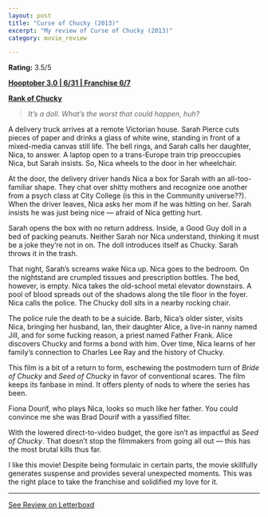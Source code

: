 ```yaml
---
layout: post
title: "Curse of Chucky (2013)"
excerpt: "My review of Curse of Chucky (2013)"
category: movie_review

---
```


**Rating:** 3.5/5

<b><a href="https://boxd.it/pRNoI/detail">Hooptober 3.0 | 6/31 | Franchise 6/7</a></b>

<b><a href="https://boxd.it/w2ybq">Rank of Chucky</a></b>

<blockquote><i>It’s a doll. What’s the worst that could happen, huh?</i></blockquote>

A delivery truck arrives at a remote Victorian house. Sarah Pierce cuts pieces of paper and drinks a glass of white wine, standing in front of a mixed-media canvas still life. The bell rings, and Sarah calls her daughter, Nica, to answer. A laptop open to a trans-Europe train trip preoccupies Nica, but Sarah insists. So, Nica wheels to the door in her wheelchair.

At the door, the delivery driver hands Nica a box for Sarah with an all-too-familiar shape. They chat over shitty mothers and recognize one another from a psych class at City College (is this in the Community universe??). When the driver leaves, Nica asks her mom if he was hitting on her. Sarah insists he was just being nice — afraid of Nica getting hurt.

Sarah opens the box with no return address. Inside, a Good Guy doll in a bed of packing peanuts. Neither Sarah nor Nica understand, thinking it must be a joke they’re not in on. The doll introduces itself as Chucky. Sarah throws it in the trash.

That night, Sarah’s screams wake Nica up. Nica goes to the bedroom. On the nightstand are crumpled tissues and prescription bottles. The bed, however, is empty. Nica takes the old-school metal elevator downstairs. A pool of blood spreads out of the shadows along the tile floor in the foyer. Nica calls the police. The Chucky doll sits in a nearby rocking chair.

The police rule the death to be a suicide. Barb, Nica’s older sister, visits Nica, bringing her husband, Ian, their daughter Alice, a live-in nanny named Jill, and for some fucking reason, a priest named Father Frank. Alice discovers Chucky and forms a bond with him. Over time, Nica learns of her family’s connection to Charles Lee Ray and the history of Chucky.

This film is a bit of a return to form, eschewing the postmodern turn of <i>Bride of Chucky</i> and <i>Seed of Chucky</i> in favor of conventional scares. The film keeps its fanbase in mind. It offers plenty of nods to where the series has been.

Fiona Dourif, who plays Nica, looks so much like her father. You could convince me she was Brad Dourif with a yassified filter.

With the lowered direct-to-video budget, the gore isn’t as impactful as <i>Seed of Chucky</i>. That doesn’t stop the filmmakers from going all out — this has the most brutal kills thus far.

I like this movie! Despite being formulaic in certain parts, the movie skillfully generates suspense and provides several unexpected moments. This was the right place to take the franchise and solidified my love for it.

<hr>

[See Review on Letterboxd](https://boxd.it/6CLoeF)
